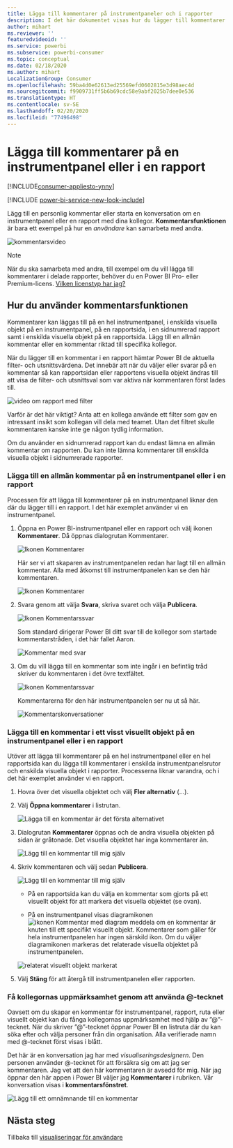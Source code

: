 ```yaml
---
title: Lägga till kommentarer på instrumentpaneler och i rapporter
description: I det här dokumentet visas hur du lägger till kommentarer på en instrumentpanel, i en rapport eller i ett visuellt objekt samt hur du använder kommentarer för att föra konversationer med samarbetspartner.
author: mihart
ms.reviewer: ''
featuredvideoid: ''
ms.service: powerbi
ms.subservice: powerbi-consumer
ms.topic: conceptual
ms.date: 02/18/2020
ms.author: mihart
LocalizationGroup: Consumer
ms.openlocfilehash: 59ba4d0e62613ed25569efd0602815e3d98aec4d
ms.sourcegitcommit: f9909731ff5b6b69cdc58e9abf2025b7dee0e536
ms.translationtype: HT
ms.contentlocale: sv-SE
ms.lasthandoff: 02/20/2020
ms.locfileid: "77496498"
---
```

# <a name="add-comments-to-a-dashboard-or-report"></a>Lägga till kommentarer på en instrumentpanel eller i en rapport

[!INCLUDE[consumer-appliesto-ynny](../includes/consumer-appliesto-ynny.md)]

[!INCLUDE [power-bi-service-new-look-include](../includes/power-bi-service-new-look-include.md)]

Lägg till en personlig kommentar eller starta en konversation om en instrumentpanel eller en rapport med dina kollegor. **Kommentarsfunktionen** är bara ett exempel på hur en *användare* kan samarbeta med andra. 

![kommentarsvideo](media/end-user-comment/comment.gif)

> [!NOTE]
> När du ska samarbeta med andra, till exempel om du vill lägga till kommentarer i delade rapporter, behöver du en Power BI Pro- eller Premium-licens. [Vilken licenstyp har jag?](end-user-license.md)

## <a name="how-to-use-the-comments-feature"></a>Hur du använder kommentarsfunktionen
Kommentarer kan läggas till på en hel instrumentpanel, i enskilda visuella objekt på en instrumentpanel, på en rapportsida, i en sidnumrerad rapport samt i enskilda visuella objekt på en rapportsida. Lägg till en allmän kommentar eller en kommentar riktad till specifika kollegor.  

När du lägger till en kommentar i en rapport hämtar Power BI de aktuella filter- och utsnittsvärdena. Det innebär att när du väljer eller svarar på en kommentar så kan rapportsidan eller rapportens visuella objekt ändras till att visa de filter- och utsnittsval som var aktiva när kommentaren först lades till.  

![video om rapport med filter](media/end-user-comment/power-bi-comment.gif)

Varför är det här viktigt? Anta att en kollega använde ett filter som gav en intressant insikt som kollegan vill dela med teamet. Utan det filtret skulle kommentaren kanske inte ge någon tydlig information.

Om du använder en sidnumrerad rapport kan du endast lämna en allmän kommentar om rapporten.  Du kan inte lämna kommentarer till enskilda visuella objekt i sidnumrerade rapporter.

### <a name="add-a-general-comment-to-a-dashboard-or-report"></a>Lägga till en allmän kommentar på en instrumentpanel eller i en rapport
Processen för att lägga till kommentarer på en instrumentpanel liknar den där du lägger till i en rapport.  I det här exemplet använder vi en instrumentpanel. 

1. Öppna en Power BI-instrumentpanel eller en rapport och välj ikonen **Kommentarer**. Då öppnas dialogrutan Kommentarer.

    ![Ikonen Kommentarer](media/end-user-comment/power-bi-comment-menu.png)

    Här ser vi att skaparen av instrumentpanelen redan har lagt till en allmän kommentar.  Alla med åtkomst till instrumentpanelen kan se den här kommentaren.

    ![Ikonen Kommentarer](media/end-user-comment/power-bi-first-comments.png)

2. Svara genom att välja **Svara**, skriva svaret och välja **Publicera**.  

    ![Ikonen Kommentarssvar](media/end-user-comment/power-bi-comment-reply.png)

    Som standard dirigerar Power BI ditt svar till de kollegor som startade kommentarstråden, i det här fallet Aaron. 

    ![Kommentar med svar](media/end-user-comment/power-bi-respond.png)

 3. Om du vill lägga till en kommentar som inte ingår i en befintlig tråd skriver du kommentaren i det övre textfältet.

    ![Ikonen Kommentarssvar](media/end-user-comment/power-bi-new-comments.png)

    Kommentarerna för den här instrumentpanelen ser nu ut så här.

    ![Kommentarskonversationer](media/end-user-comment/power-bi-conversation.png)

### <a name="add-a-comment-to-a-specific-dashboard-or-report-visual"></a>Lägga till en kommentar i ett visst visuellt objekt på en instrumentpanel eller i en rapport
Utöver att lägga till kommentarer på en hel instrumentpanel eller en hel rapportsida kan du lägga till kommentarer i enskilda instrumentpanelsrutor och enskilda visuella objekt i rapporter. Processerna liknar varandra, och i det här exemplet använder vi en rapport.

1. Hovra över det visuella objektet och välj **Fler alternativ** (...).    
2. Välj **Öppna kommentarer** i listrutan.

    ![Lägga till en kommentar är det första alternativet](media/end-user-comment/power-bi-report-comment.png)  

3.  Dialogrutan **Kommentarer** öppnas och de andra visuella objekten på sidan är gråtonade. Det visuella objektet har inga kommentarer än. 

    ![Lägg till en kommentar till mig själv](media/end-user-comment/power-bi-comment-column.png)  

4. Skriv kommentaren och välj sedan **Publicera**.

    ![Lägg till en kommentar till mig själv](media/end-user-comment/power-bi-comment-logistics.png)  

    - På en rapportsida kan du välja en kommentar som gjorts på ett visuellt objekt för att markera det visuella objektet (se ovan).

    - På en instrumentpanel visas diagramikonen ![ikonen Kommentar med diagram](media/end-user-comment/power-bi-comment-chart-icon.png) meddela om en kommentar är knuten till ett specifikt visuellt objekt. Kommentarer som gäller för hela instrumentpanelen har ingen särskild ikon. Om du väljer diagramikonen markeras det relaterade visuella objektet på instrumentpanelen.
    

    ![relaterat visuellt objekt markerat](media/end-user-comment/power-bi-highlight.png)

5. Välj **Stäng** för att återgå till instrumentpanelen eller rapporten.

### <a name="get-your-colleagues-attention-by-using-the--sign"></a>Få kollegornas uppmärksamhet genom att använda @-tecknet
Oavsett om du skapar en kommentar för instrumentpanel, rapport, ruta eller visuellt objekt kan du fånga kollegornas uppmärksamhet med hjälp av ”\@”-tecknet.  När du skriver ”\@”-tecknet öppnar Power BI en listruta där du kan söka efter och välja personer från din organisation. Alla verifierade namn med \@-tecknet först visas i blått. 

Det här är en konversation jag har med *visualiseringsdesignern*. Den personen använder @-tecknet för att försäkra sig om att jag ser kommentaren. Jag vet att den här kommentaren är avsedd för mig. När jag öppnar den här appen i Power BI väljer jag **Kommentarer** i rubriken. Vår konversation visas i **kommentarsfönstret**.

![Lägg till ett omnämnande till en kommentar](media/end-user-comment/power-bi-comment-convo.png)  



## <a name="next-steps"></a>Nästa steg
Tillbaka till [visualiseringar för användare](end-user-visualizations.md)    
<!--[Select a visualization to open a report](end-user-open-report.md)-->
